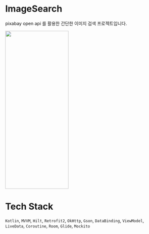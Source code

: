 # ImageSearch
pixabay open api 를 활용한 간단한 이미지 검색 프로젝트입니다.

<img src="https://user-images.githubusercontent.com/73802331/222618870-efa086dc-58a1-4bf4-b470-6973e7d74113.jpg"  width="200" height="500">

# Tech Stack
<code>Kotlin</code>, <code>MVVM</code>, <code>Hilt</code>, <code>Retrofit2</code>, <code>OkHttp</code>, <code>Gson</code>, <code>DataBinding</code>, <code>ViewModel</code>, <code>LiveData</code>, <code>Coroutine</code>, <code>Room</code>, <code>Glide</code>, <code>Mockito</code>
